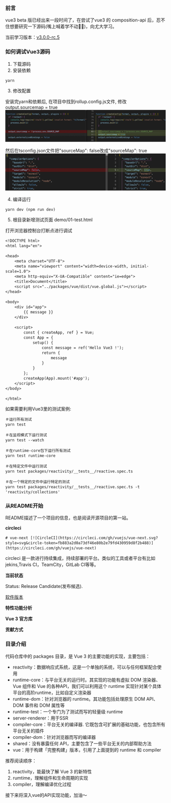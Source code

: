### 前言

vue3 beta 版已经出来一段时间了，在尝试了vue3 的 composition-api 后，忍不住想要研究一下源码(嘴上喊着学不动🐶🐶)，向尤大学习。

当前学习版本：[v3.0.0-rc.5](https://github.com/vuejs/vue-next/releases/tag/v3.0.0-rc.5)

### 如何调试Vue3源码

1. 下载源码
2. 安装依赖

```dotnetcli
yarn
```

3. 修改配置

安装完yarn和依赖后, 在项目中找到rollup.config.js文件, 修改 output.sourcemap = true
![rollup](images/001.jpg)

然后在tsconfig.json文件把"sourceMap": false改成"sourceMap": true
![tsconfig](images/002.jpg)

4. 编译运行

```dotnetcli
yarn dev (npm run dev)
```

5. 根目录新增测试页面 demo/01-test.html

打开浏览器控制台打断点进行调试

```
<!DOCTYPE html>
<html lang="en">

<head>
    <meta charset="UTF-8">
    <meta name="viewport" content="width=device-width, initial-scale=1.0">
    <meta http-equiv="X-UA-Compatible" content="ie=edge">
    <title>Document</title>
    <script src="../packages/vue/dist/vue.global.js"></script>
</head>

<body>
    <div id="app">
        {{ message }}
    </div>

    <script>
        const { createApp, ref } = Vue;
        const App = {
            setup() {
                const message = ref('Hello Vue3 !');
                return {
                    message
                }
            }
        };
        createApp(App).mount('#app');
    </script>
</body>

</html>
```

如果需要利用Vue3里的测试案例:
```dotnetcli
＃运行所有测试
yarn test

＃在监视模式下运行测试
yarn test --watch

＃在runtime-core包下运行所有测试
yarn test runtime-core

＃在特定文件中运行测试
yarn test packages/reactivity/__tests__/reactive.spec.ts

＃在一个特定的文件中运行特定的测试
yarn test packages/reactivity/__tests__/reactive.spec.ts -t 'reactivity/collections'

```

### 从README开始

README描述了一个项目的信息，也是阅读开源项目的第一站。

**circleci**

```
# vue-next [![CircleCI](https://circleci.com/gh/vuejs/vue-next.svg?style=svg&circle-token=fb883a2d0a73df46e80b2e79fd430959d8f2b488)](https://circleci.com/gh/vuejs/vue-next)
```

circleci 是一款进行持续集成，持续部署的平台。类似的工具或者平台有比如jekins,Travis CI，TeamCity，GitLab CI等等。

**当前状态**

Status: Release Candidate(发布候选).

[软件版本](https://baike.baidu.com/item/%E8%BD%AF%E4%BB%B6%E7%89%88%E6%9C%AC/229062?fr=aladdin)

**特性功能分析**

**Vue 3 官方库**

**贡献方式**

### 目录介绍

代码仓库中的 packages 目录，是 Vue 3 的主要功能的实现，主要包括：

- reactivity：数据响应式系统，这是一个单独的系统，可以与任何框架配合使用
- runtime-core：与平台无关的运行时。其实现的功能有虚拟 DOM 渲染器、Vue 组件和 Vue 的各种API，我们可以利用这个 runtime 实现针对某个具体平台的高阶runtime，比如自定义渲染器
- runtime-dom：针对浏览器的 runtime。其功能包括处理原生 DOM API、DOM 事件和 DOM 属性等
- runtime-test：一个专门为了测试而写的轻量级 runtime
- server-renderer：用于SSR
- compiler-core：平台无关的编译器. 它既包含可扩展的基础功能，也包含所有平台无关的插件
- compiler-dom：针对浏览器而写的编译器
- shared：没有暴露任何 API，主要包含了一些平台无关的内部帮助方法
- vue：用于构建「完整构建」版本，引用了上面提到的 runtime 和 compiler

推荐阅读顺序：

1. reactivity，能最快了解 Vue 3 的新特性
2. rumtime，理解组件和生命周期的实现
3. compiler，理解编译优化过程

接下来将深入vue的API实现功能，加油～
